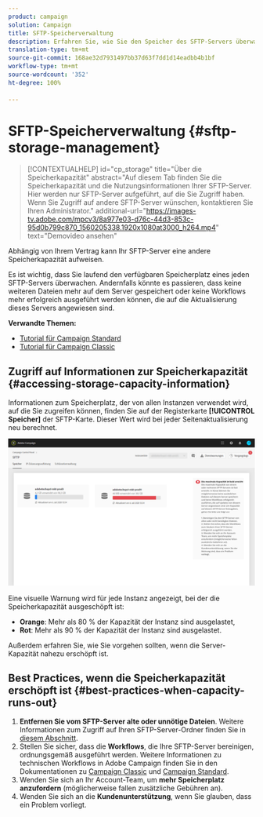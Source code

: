 ```yaml
---
product: campaign
solution: Campaign
title: SFTP-Speicherverwaltung
description: Erfahren Sie, wie Sie den Speicher des SFTP-Servers überwachen und verwalten.
translation-type: tm+mt
source-git-commit: 168ae32d7931497bb37d63f7dd1d14eadbb4b1bf
workflow-type: tm+mt
source-wordcount: '352'
ht-degree: 100%

---
```



# SFTP-Speicherverwaltung {#sftp-storage-management}

>[!CONTEXTUALHELP]
>id="cp_storage"
>title="Über die Speicherkapazität"
>abstract="Auf diesem Tab finden Sie die Speicherkapazität und die Nutzungsinformationen Ihrer SFTP-Server. Hier werden nur SFTP-Server aufgeführt, auf die Sie Zugriff haben. Wenn Sie Zugriff auf andere SFTP-Server wünschen, kontaktieren Sie Ihren Administrator."
>additional-url="https://images-tv.adobe.com/mpcv3/8a977e03-d76c-44d3-853c-95d0b799c870_1560205338.1920x1080at3000_h264.mp4" text="Demovideo ansehen"

Abhängig von Ihrem Vertrag kann Ihr SFTP-Server eine andere Speicherkapazität aufweisen.

Es ist wichtig, dass Sie laufend den verfügbaren Speicherplatz eines jeden SFTP-Servers überwachen. Andernfalls könnte es passieren, dass keine weiteren Dateien mehr auf dem Server gespeichert oder keine Workflows mehr erfolgreich ausgeführt werden können, die auf die Aktualisierung dieses Servers angewiesen sind.

**Verwandte Themen:**

* [Tutorial für Campaign Standard](https://docs.adobe.com/content/help/en/campaign-standard-learn/tutorials/administrating/control-panel/monitoring-server-capacity-allow-listing-adding-ssh-key.html)
* [Tutorial für Campaign Classic](https://docs.adobe.com/content/help/en/campaign-learn/campaign-classic-tutorials/administrating/control-panel-acc/monitoring-server-capacity-allow-listing-adding-ssh-key.html)

## Zugriff auf Informationen zur Speicherkapazität {#accessing-storage-capacity-information}

Informationen zum Speicherplatz, der von allen Instanzen verwendet wird, auf die Sie zugreifen können, finden Sie auf der Registerkarte **[!UICONTROL Speicher]** der SFTP-Karte. Dieser Wert wird bei jeder Seitenaktualisierung neu berechnet.

![](assets/control_panel_space.png)

Eine visuelle Warnung wird für jede Instanz angezeigt, bei der die Speicherkapazität ausgeschöpft ist:

* **Orange**: Mehr als 80 % der Kapazität der Instanz sind ausgelastet,
* **Rot**: Mehr als 90 % der Kapazität der Instanz sind ausgelastet.

Außerdem erfahren Sie, wie Sie vorgehen sollten, wenn die Server-Kapazität nahezu erschöpft ist.

## Best Practices, wenn die Speicherkapazität erschöpft ist {#best-practices-when-capacity-runs-out}

1. **Entfernen Sie vom SFTP-Server alte oder unnötige Dateien**. Weitere Informationen zum Zugriff auf Ihren SFTP-Server-Ordner finden Sie in [diesem Abschnitt](../../sftp/using/logging-into-sftp-server.md).
1. Stellen Sie sicher, dass die **Workflows**, die Ihre SFTP-Server bereinigen, ordnungsgemäß ausgeführt werden. Weitere Informationen zu technischen Workflows in Adobe Campaign finden Sie in den Dokumentationen zu [Campaign Classic](https://docs.campaign.adobe.com/doc/AC/en/WKF__General_operation_Building_a_workflow.html#Technical_workflows) und [Campaign Standard](https://helpx.adobe.com/de/campaign/standard/administration/using/technical-workflows.html).
1. Wenden Sie sich an Ihr Account-Team, um **mehr Speicherplatz anzufordern** (möglicherweise fallen zusätzliche Gebühren an).
1. Wenden Sie sich an die **Kundenunterstützung**, wenn Sie glauben, dass ein Problem vorliegt.
